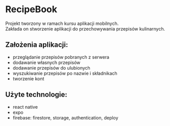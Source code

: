 # RecipeBook
Projekt tworzony w ramach kursu aplikacji mobilnych. <br>
Zakłada on stworzenie aplikacji do przechowywania przepisów kulinarnych.

## Założenia aplikacji:
- przeglądanie przepisów pobranych z serwera
- dodawanie własnych przepisów
- dodawanie przepisów do ulubionych
- wyszukiwanie przepisów po nazwie i składnikach
- tworzenie kont

## Użyte technologie:
- react native
- expo
- firebase: firestore, storage, authentication, deploy
